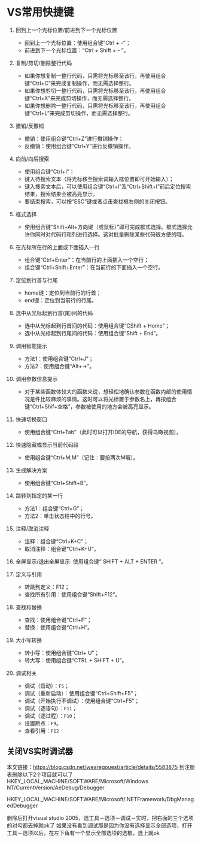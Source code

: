 # VS常用快捷键

1. 回到上一个光标位置/前进到下一个光标位置 
   - 回到上一个光标位置：使用组合键“Ctrl + -”； 
   - 前进到下一个光标位置：“Ctrl + Shift + - ”。 

2. 复制/剪切/删除整行代码 
   - 如果你想复制一整行代码，只需将光标移至该行，再使用组合键“Ctrl+C”来完成复制操作，而无需选择整行。 
   - 如果你想剪切一整行代码，只需将光标移至该行，再使用组合键“Ctrl+X”来完成剪切操作，而无需选择整行。 
   - 如果你想删除一整行代码，只需将光标移至该行，再使用组合键“Ctrl+L”来完成剪切操作，而无需选择整行。 
3. 撤销/反撤销 
   - 撤销：使用组合键“Ctrl+Z”进行撤销操作； 
   - 反撤销：使用组合键“Ctrl+Y”进行反撤销操作。 

4. 向前/向后搜索 
    - 使用组合键“Ctrl+I”； 
    - 键入待搜索文本（将光标移至搜索词输入框位置即可开始输入）； 
    - 键入搜索文本后，可以使用组合键“Ctrl+I”及“Ctrl+Shift+I”前后定位搜索结果，搜索结果会被高亮显示。 
    - 要结束搜索，可以按“ESC”键或者点击查找框右侧的关闭按钮。 
5. 框式选择 
    - 使用组合键“Shift+Alt+方向键（或鼠标）”即可完成框式选择。框式选择允许你同时对代码行和列进行选择。这对批量删除某些代码很方便的哦。 
6. 在光标所在行的上面或下面插入一行 
   - 组合键“Ctrl+Enter”：在当前行的上面插入一个空行； 
   - 组合键“Ctrl+Shift+Enter”：在当前行的下面插入一个空行。 
7. 定位到行首与行尾 
   - home键：定位到当前行的行首； 
   - end键：定位到当前行的行尾。 
8. 选中从光标起到行首(尾)间的代码 
   - 选中从光标起到行首间的代码：使用组合键“CShift + Home”； 
   - 选中从光标起到行尾间的代码：使用组合键“Shift + End”。 
9.  调用智能提示 
    - 方法1：使用组合键“Ctrl+J”； 
    - 方法2：使用组合键“Alt+→”。 
10. 调用参数信息提示 
    - 对于某些函数体较大的函数来说，想轻松地确认参数在函数内部的使用情况是件比较麻烦的事情。这时可以将光标置于参数名上，再按组合键“Ctrl+Shif+空格”，参数被使用的地方会被高亮显示。 
11. 快速切换窗口 
    - 使用组合键“Ctrl+Tab”（此时可以打开IDE的导航，获得鸟瞰视图）。 
12. 快速隐藏或显示当前代码段   
    - 使用组合键“Ctrl+M,M”（记住：要按两次M哦）。 
13. 生成解决方案 
    - 使用组合键“Ctrl+Shift+B”。 
14. 跳转到指定的某一行 
    - 方法1：组合键“Ctrl+G”； 
    - 方法2：单击状态栏中的行号。 
15. 注释/取消注释 
    - 注释：组合键“Ctrl+K+C”； 
    - 取消注释：组合键“Ctrl+K+U”。 
16. 全屏显示/退出全屏显示 
    使用组合键“ SHIFT + ALT + ENTER ”。 
17. 定义与引用 
    - 转跳到定义：F12； 
    - 查找所有引用：使用组合键“Shift+F12”。 
18. 查找和替换 
    - 查找：使用组合键“Ctrl+F”； 
    - 替换：使用组合键“Ctrl+H”。 
19. 大小写转换 
    - 转小写：使用组合键“Ctrl+ U”； 
    - 转大写：使用组合键“CTRL + SHIFT + U”。 
20. 调试相关 
    - 调试（启动）：`F5`； 
    - 调试（重新启动）：使用组合键“Ctrl+Shift+F5”； 
    - 调试（开始执行不调试）：使用组合键“Ctrl+F5”； 
    - 调试（逐语句）：`F11`； 
    - 调试（逐过程）：`F10`； 
    - 设置断点：`F9`。
    - 查看引用：`F12` 


## 关闭VS实时调试器

本文链接：https://blog.csdn.net/wearegouest/article/details/5583875
到注册表删除以下2个项目就可以了
HKEY_LOCAL_MACHINE/SOFTWARE/Microsoft/Windows NT/CurrentVersion/AeDebug/Debugger

HKEY_LOCAL_MACHINE/SOFTWARE/Microsoft/.NETFramework/DbgManagedDebugger


删除后打开visual studio 2005，选工具－选项－调试－实时，把右面的三个选项的对勾都去掉就ok了
如果没有看到调试那是因为你没有选择显示全部选项，打开工具－选项以后，在左下角有一个显示全部选项的选框，选上就ok
